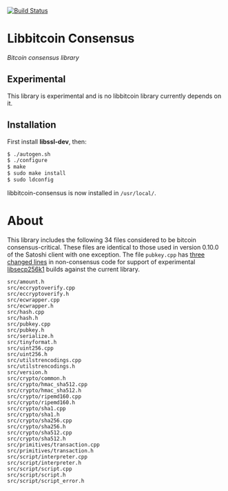[![Build Status](https://travis-ci.org/libbitcoin/libbitcoin-consensus.svg?branch=master)](https://travis-ci.org/libbitcoin/libbitcoin-consensus)

# Libbitcoin Consensus

*Bitcoin consensus library*

## Experimental

This library is experimental and is no libbitcoin library currently depends on it.

## Installation

First install **libssl-dev**, then:

```sh
$ ./autogen.sh
$ ./configure
$ make
$ sudo make install
$ sudo ldconfig
```

libbitcoin-consensus is now installed in `/usr/local/`.

# About

This library includes the following 34 files considered to be bitcoin consensus-critical. These files are identical to those used in version 0.10.0 of the Satoshi client with one exception. The file `pubkey.cpp` has [three changed lines](https://github.com/libbitcoin/libbitcoin-consensus/commit/a51db72eb66fc7286f87bd6bf2cd3fc202cceff6) in non-consensus code for support of experimental [libsecp256k1](https://github.com/bitcoin/secp256k1) builds against the current library.

```
src/amount.h
src/eccryptoverify.cpp
src/eccryptoverify.h
src/ecwrapper.cpp
src/ecwrapper.h
src/hash.cpp
src/hash.h
src/pubkey.cpp
src/pubkey.h
src/serialize.h
src/tinyformat.h
src/uint256.cpp
src/uint256.h
src/utilstrencodings.cpp
src/utilstrencodings.h
src/version.h
src/crypto/common.h
src/crypto/hmac_sha512.cpp
src/crypto/hmac_sha512.h
src/crypto/ripemd160.cpp
src/crypto/ripemd160.h
src/crypto/sha1.cpp
src/crypto/sha1.h
src/crypto/sha256.cpp
src/crypto/sha256.h
src/crypto/sha512.cpp
src/crypto/sha512.h
src/primitives/transaction.cpp
src/primitives/transaction.h
src/script/interpreter.cpp
src/script/interpreter.h
src/script/script.cpp
src/script/script.h
src/script/script_error.h
```

